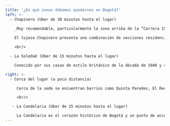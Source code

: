 ```yaml
---
title: '¿En qué zonas debemos quedarnos en Bogotá?'
left: >-
  - Chapinero (Uber de 30 minutos hasta el lugar)
  
    _Muy recomendable, particularmente la zona arriba de la “Carrera 15” y entre las “Calles 53 y 100”._

    El lujoso Chapinero presenta una combinación de secciones residenciales en las laderas de las montañas y zonas comerciales con deslumbrantes centros comerciales y diferentes opciones de hoteles. Las zonas de alta cocina como el Parque de la 93, la Zona T y la Zona G bullen por la noche, al igual que los glamurosos clubes y bares de la Zona Rosa. Abarca algunos lindos barrios como Quinta Camacho, Chapinero Alto, El Nogal, Chico y Rosales entre otros. [Ver en Google Maps](https://bit.ly/3PZItWY)

    <br/>

  - La Soledad (Uber de 15 minutos hasta el lugar)

    Conocido por sus casas de estilo británico de la década de 1940 y su ambiente bohemio, La Soledad es un distrito residencial relajado que también ofrece una amplia variedad de restaurantes, pequeños bares y cafés. Los teatros incluyen La Casa del Teatro Nacional, que es coanfitrión del Festival Iberoamericano de Teatro bienal de Bogotá, y la sorprendentemente moderna Casa E. Esta área también se conoce como Parkway, por el largo y delgado jardín bordeado de árboles con puntos de encuentro con sombra, áreas verdes y bancas. [Ver en Google Maps](https://bit.ly/392GY9Y)

right: >-
  - Cerca del lugar (a poca distancia)

     Cerca de la sede se encuentran barrios como Quinta Paredes, El Recuerdo y Ciudad Salitre. Hay una gran variedad de opciones hoteleras (diferentes precios, categorías y calidades), y puede ser muy conveniente por su cercanía a la sede, sin embargo es principalmente residencial, con pocas tiendas, restaurantes o vida nocturna. [Ver en Google Maps](https://bit.ly/3atZd8E)

     <br/>

   - La Candelaria (Uber de 25 minutos hasta el lugar)

     La Candelaria es el corazón histórico de Bogotá y un punto de acceso para mochileros, con lugares emblemáticos como la catedral de la época colonial y el Capitolio neoclásico que flanquean la Plaza de Bolívar. Las calles estrechas bordeadas de tiendas que venden esmeraldas y artesanías conducen a puntos de interés cultural como el Museo del Oro, con artefactos precolombinos, y el Museo Botero, que muestra arte internacional en una mansión colonial. Ofrece una amplia variedad de hostales y Airbnbs. [Ver en Google Maps](https://bit.ly/3x5dKPt)
---
```

